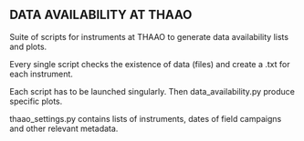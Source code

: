 ## DATA AVAILABILITY AT THAAO

Suite of scripts for instruments at THAAO to generate data availability lists and plots.

Every single script checks the existence of data (files) and create a .txt for each instrument. 

Each script has to be launched singularly. Then data_availability.py produce specific plots.

thaao_settings.py contains lists of instruments, dates of field campaigns and other relevant metadata.
